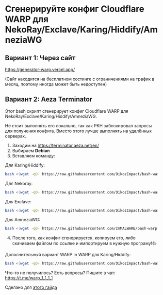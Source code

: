 # Сгенерируйте конфиг Cloudflare WARP для NekoRay/Exclave/Karing/Hiddify/AmneziaWG
## Вариант 1: Через сайт 
https://generator-warp.vercel.app/ 

(Сайт находится на бесплатном хостинге с ограничениями на трафик в месяц, поэтому иногда может быть недоступен)

## Вариант 2: Aeza Terminator
Этот bash скрипт сгенерирует конфиг Cloudflare WARP для NekoRay/Exclave/Karing/Hiddify/AmneziaWG.

Не стоит выполнять его локально, так как РКН заблокировал запросы для получения конфига. Вместо этого лучше выполнять на удалённых серверах.

1. Заходим на https://terminator.aeza.net/en/
2. Выбираем **Debian**
3. Вставляем команду:

Для Karing/Hiddify:
```bash
bash <(wget -qO- https://raw.githubusercontent.com/DikozImpact/bash-warp-generator/refs/heads/patch-1/warp_generator_karing.sh)
```
Для Nekoray:
```bash
bash <(wget -qO- https://raw.githubusercontent.com/DikozImpact/bash-warp-generator/refs/heads/patch-1/warp_generator_nekoray.sh)
```
Для Exclave:
```bash
bash <(wget -qO- https://raw.githubusercontent.com/DikozImpact/bash-warp-generator/refs/heads/patch-1/warp_generator_exclave.sh)
```
Для AmneziaWG:
```bash
bash <(wget -qO- https://raw.githubusercontent.com/ImMALWARE/bash-warp-generator/main/warp_generator.sh)
```
4. После того, как конфиг сгенерируется, копируем его, либо скачиваем файлом по ссылке и импортируем в нужную програму!👍

Дополнительный вариант
WARP in WARP для Karing/Hiddify:
```bash
bash <(wget -qO- https://raw.githubusercontent.com/DikozImpact/bash-warp-generator/refs/heads/patch-1/warp_in_warp.sh)
```

Что-то не получилось? Есть вопросы? Пишите в чат: https://t.me/warp_1_1_1_1

Сделано для [этого гайда](https://docs.google.com/document/d/1DX4X7t7V4QasQJYbps5D1yNtsK7tqsouSMJH2w4AMOY) 
